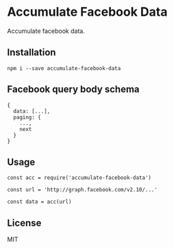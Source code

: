 # Accumulate Facebook Data

Accumulate facebook data.

## Installation

```
npm i --save accumulate-facebook-data
```

## Facebook query body schema

```
{
  data: [...],
  paging: {
    ...,
    next
  }
}
```

## Usage

```
const acc = require('accumulate-facebook-data')

const url = 'http://graph.facebook.com/v2.10/...'

const data = acc(url)
```

## License

MIT